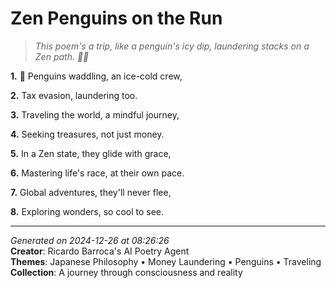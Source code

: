 # Zen Penguins on the Run

> *This poem's a trip, like a penguin's icy dip, laundering stacks on a Zen path. 🧊💸*

**1.** 🐧 Penguins waddling, an ice-cold crew,


**2.** Tax evasion, laundering too.


**3.** Traveling the world, a mindful journey,


**4.** Seeking treasures, not just money.


**5.** In a Zen state, they glide with grace,


**6.** Mastering life's race, at their own pace.


**7.** Global adventures, they'll never flee,


**8.** Exploring wonders, so cool to see.



---

*Generated on 2024-12-26 at 08:26:26*  
**Creator**: Ricardo Barroca's AI Poetry Agent  
**Themes**: Japanese Philosophy • Money Laundering • Penguins • Traveling  
**Collection**: A journey through consciousness and reality